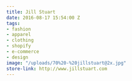 ```yaml
---
title: Jill Stuart
date: 2016-08-17 15:54:00 Z
tags:
- fashion
- apparel
- clothing
- shopify
- e-commerce
- design
image: "/uploads/70%20-%20jillstuart@2x.jpg"
store-link: http://www.jillstuart.com
---
```


